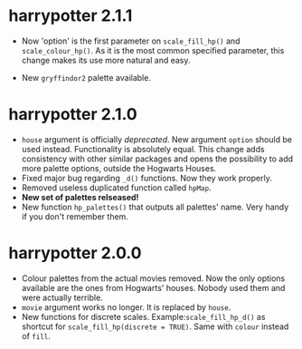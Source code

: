 # harrypotter 2.1.1

* Now 'option' is the first parameter on `scale_fill_hp()` and `scale_colour_hp()`. As it is the most common specified parameter, this change makes its use more natural and easy.

* New `gryffindor2` palette available.

# harrypotter 2.1.0

* `house` argument is officially *deprecated*. New argument `option` should be used instead. Functionality is absolutely equal. This change adds consistency with other similar packages and opens the possibility to add more palette options, outside the Hogwarts Houses. 
* Fixed major bug regarding `_d()` functions. Now they work properly.
* Removed useless duplicated function called `hpMap`. 
* **New set of palettes relseased!**
* New function `hp_palettes()` that outputs all palettes' name. Very handy if you don't remember them.

# harrypotter 2.0.0

* Colour palettes from the actual movies removed. Now the only options available are the ones from Hogwarts' houses. Nobody used them and were actually terrible.
* `movie` argument works no longer. It is replaced by `house`.
* New functions for discrete scales. Example:`scale_fill_hp_d()` as shortcut for `scale_fill_hp(discrete = TRUE)`. Same with `colour` instead of `fill`.